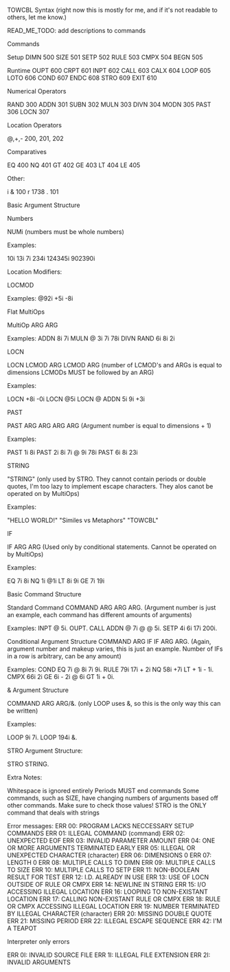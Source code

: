 TOWCBL Syntax (right now this is mostly for me, and if it's not readable to others, let me know.)

READ_ME_TODO: add descriptions to commands

Commands

  Setup
    DIMN 500
    SIZE 501
    SETP 502
    RULE 503
    CMPX 504
    BEGN 505

  Runtime
    OUPT 600
    CRPT 601
    INPT 602
    CALL 603
    CALX 604
    LOOP 605
    LOTO 606
    COND 607
    ENDC 608
    STRO 609
    EXIT 610

Numerical Operators
  
  RAND 300
  ADDN 301
  SUBN 302
  MULN 303
  DIVN 304
  MODN 305
  PAST 306
  LOCN 307

Location Operators

  @,+,- 200, 201, 202

Comparatives

  EQ 400
  NQ 401
  GT 402
  GE 403
  LT 404
  LE 405

Other:
  
  i
  & 100
  r 1738
  . 101
  
Basic Argument Structure

Numbers

NUMi (numbers must be whole numbers)

Examples:

10i
13i
7i
234i
124345i
902390i

Location Modifiers:

LOCMOD

Examples:
@92i
+5i
-8i

Flat MultiOps

MultiOp ARG ARG

Examples:
ADDN 8i 7i
MULN @ 3i 7i 78i
DIVN RAND 6i 8i 2i

LOCN

LOCN LCMOD ARG LCMOD ARG (number of LCMOD's and ARGs is equal to dimensions LCMODs MUST be followed by an ARG)

Examples:

LOCN +8i -0i
LOCN @5i
LOCN @ ADDN 5i 9i +3i

PAST

PAST ARG ARG  ARG ARG (Argument number is equal to dimensions  + 1)

Examples:

PAST 1i 8i
PAST 2i 8i 7i @ 9i 78i
PAST 6i 8i 23i

STRING

"STRING" (only used by STRO. They cannot contain periods or double quotes, I'm too lazy to implement escape characters. They alos canot be operated on by MultiOps)

Examples:

"HELLO WORLD!"
"Similes vs Metaphors"
"TOWCBL"

IF

IF ARG ARG (Used only by conditional statements. Cannot be operated on by MultiOps)

Examples:

EQ 7i 8i
NQ 1i @1i
LT 8i 9i
GE 7i 19i

Basic Command Structure

Standard Command
COMMAND ARG ARG ARG. (Argument number is just an example, each command has different amounts of arguments)

Examples:
INPT @ 5i.
OUPT.
CALL ADDN @ 7i @ @ 5i.
SETP 4i 6i 17i 200i.

Conditional Argument Structure
COMMAND ARG IF IF ARG ARG. (Again, argument number and makeup varies, this is just an example. Number of IFs in a row is arbitrary, can be any amount)

Examples:
COND EQ 7i @ 8i 7i 9i.
RULE 79i 17i + 2i NQ 58i +7i LT + 1i - 1i.
CMPX 66i 2i GE 6i - 2i @ 6i GT 1i + 0i.

& Argument Structure

COMMAND ARG ARG/&. (only LOOP uses &, so this is the only way this can be written)

Examples:

LOOP 9i 7i.
LOOP 194i &.

STRO Argument Structure:

STRO STRING.

Extra Notes:

Whitespace is ignored entirely
Periods MUST end commands
Some commands, such as SIZE, have changing numbers of arguments based off other commands. Make sure to check those values!
STRO  is the ONLY command that deals with strings

Error messages:
ERR 00: PROGRAM LACKS NECCESSARY SETUP COMMANDS
ERR 01: ILLEGAL COMMAND (command)
ERR 02: UNEXPECTED EOF
ERR 03: INVALID PARAMETER AMOUNT
ERR 04: ONE OR MORE ARGUMENTS TERMINATED EARLY
ERR 05: ILLEGAL OR UNEXPECTED CHARACTER (character)
ERR 06: DIMENSIONS 0
ERR 07: LENGTH 0
ERR 08: MULTIPLE CALLS TO DIMN
ERR 09: MULTIPLE CALLS TO SIZE
ERR 10: MULTIPLE CALLS TO SETP
ERR 11: NON-BOOLEAN RESULT FOR TEST
ERR 12: I.D. ALREADY IN USE
ERR 13: USE OF LOCN OUTSIDE OF RULE OR CMPX
ERR 14: NEWLINE IN STRING
ERR 15: I/O ACCESSING ILLEGAL LOCATION
ERR 16: LOOPING TO NON-EXISTANT LOCATION
ERR 17: CALLING NON-EXISTANT RULE OR CMPX
ERR 18: RULE OR CMPX ACCESSING ILLEGAL LOCATION
ERR 19: NUMBER TERMINATED BY ILLEGAL CHARACTER (character)
ERR 20: MISSING DOUBLE QUOTE
ERR 21: MISSING PERIOD
ERR 22: ILLEGAL ESCAPE SEQUENCE
ERR 42: I'M A TEAPOT

Interpreter only errors

ERR 0I: INVALID SOURCE FILE
ERR 1I: ILLEGAL FILE EXTENSION
ERR 2I: INVALID ARGUMENTS
